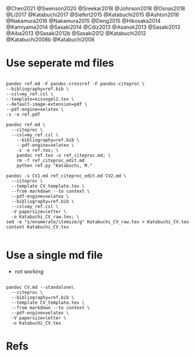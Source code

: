 @Chen2021
@Swenson2020
@Sreekar2018
@Johnson2018
@Osnas2018
@Li2017
@Katabuchi2017
@Siefert2015
@Katabuchi2015
@Ashton2016
@Nakamura2016
@Nakamura2015
@Deng2015
@Hikosaka2014
@Kamiyama2014
@Sasaki2014
@Cdiz2013
@Asanok2013
@Sasaki2013
@Aiba2013
@Sasaki2012b
@Sasaki2012
@Katabuchi2012
@Katabuchi2008b
@Katabuchi2008


# Use seperate md files

```

pandoc ref.md -F pandoc-crossref -F pandoc-citeproc \
--bibliography=ref.bib \
--csl=my_ref.csl \
--template=eisvogel2.tex \
--default-image-extension=pdf \
--pdf-engine=xelatex \
-s -o ref.pdf

pandoc ref.md \
  --citeproc \
  --csl=my_ref.csl \
	--bibliography=ref.bib \
	--pdf-engine=xelatex \
	-s -o ref.tex; \
	pandoc ref.tex -o ref_citeproc.md; \
	rm -f ref_citeproc_edit.md
	python ref.py "Katabuchi, M."

pandoc -s CV1.md ref_citeproc_edit.md CV2.md \
  --citeproc \
  --template CV_template.tex \
  --from markdown --to context \
  --pdf-engine=xelatex \
  --bibliography=ref.bib \
  --csl=my_ref.csl \
  -V papersize=letter \
  -o Katabuchi_CV_raw.tex; \
sed -e "s/enumerate/itemize/g" Katabuchi_CV_raw.tex > Katabuchi_CV.tex 
context Katabuchi_CV.tex
  
```


# Use a single md file

- not working 

```

pandoc CV.md --standalone\
  --citeproc \
  --bibliography=ref.bib \
  --template CV_template.tex \
  --from markdown --to context \
  --pdf-engine=xelatex \
  -V papersize=letter \
  -o Katabuchi_CV.tex

```


# Refs
